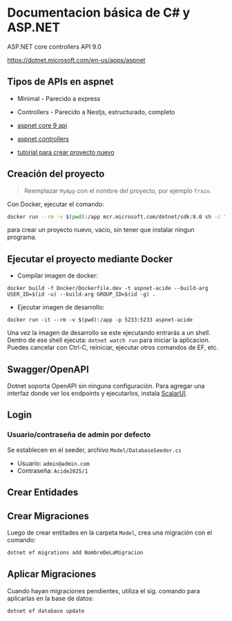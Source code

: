 # Documentacion básica de C# y ASP.NET

ASP.NET core controllers API 9.0

https://dotnet.microsoft.com/en-us/apps/aspnet

## Tipos de APIs en aspnet

- Minimal - Parecido a express
- Controllers - Parecido a Nestjs, estructurado, completo

- [aspnet core 9 api](https://learn.microsoft.com/en-us/aspnet/core/fundamentals/apis?view=aspnetcore-9.0)
- [aspnet controllers](https://learn.microsoft.com/en-us/aspnet/core/web-api/?view=aspnetcore-9.0)
- [tutorial para crear proyecto nuevo](https://learn.microsoft.com/en-us/aspnet/core/tutorials/first-web-api?view=aspnetcore-9.0)

## Creación del proyecto

> Reemplazar `MyApp` con el nombre del proyecto, por ejemplo `Trazo`.

Con Docker, ejecutar el comando:

```sh
docker run --rm -v $(pwd):/app mcr.microsoft.com/dotnet/sdk:9.0 sh -c "cd /app && dotnet new webapi --use-controllers -o MyApp && chown -R $(id -u):$(id -g) MyApp"
```

para crear un proyecto nuevo, vacio, sin tener que instalar ningun programa.


## Ejecutar el proyecto mediante Docker

- Compilar imagen de docker:
```
docker build -f Docker/Dockerfile.dev -t aspnet-acide --build-arg USER_ID=$(id -u) --build-arg GROUP_ID=$(id -g) .
```

- Ejecutar imagen de desarrollo:
````
docker run -it --rm -v $(pwd):/app -p 5233:5233 aspnet-acide
````

Una vez la imagen de desarrollo se este ejecutando entrarás a un shell.
Dentro de ese shell ejecuta: `dotnet watch run` para iniciar la aplicacion.
Puedes cancelar con Ctrl-C, reiniciar, ejecutar otros comandos de EF, etc.


## Swagger/OpenAPI

Dotnet soporta OpenAPI sin ninguna configuración. Para agregar una interfaz
donde ver los endpoints y ejecutarlos, instala
[ScalarUI](https://github.com/scalar/scalar/blob/main/integrations/aspnetcore/README.md).


## Login

### Usuario/contraseña de admin por defecto

Se establecen en el seeder, archivo `Model/DatabaseSeeder.cs`

- Usuario: `admin@admin.com`
- Contraseña: `Acide2025/1`


## Crear Entidades


## Crear Migraciones

Luego de crear entitades en la carpeta `Model`, crea una migración con
el comando:
```sh
dotnet ef migrations add NombreDeLaMigracion
```

## Aplicar Migraciones

Cuando hayan migraciones pendientes, utiliza el sig. comando para
aplicarlas en la base de datos:
```sh
dotnet ef database update
```





